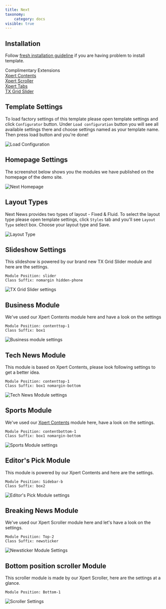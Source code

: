 ```yaml
---
title: Next
taxonomy:
    category: docs
visible: true
---
```


## Installation

Follow [fresh installation guideline](http://www.themexpert.com/docs/expose/basics/installation) if you are having problem to install template.

<div class="row">
	<div class="col-md-12">
		<div class="panel panel-primary">
		  <!-- Default panel contents -->
		  <div class="panel-heading">Complimentary Extensions</div>
		  <!-- List group -->
		  <div class="list-group">
		    <div><a class="list-group-item" href="http://www.themexpert.com/joomla-extensions/xpert-contents">Xpert Contents</a></div>
		    <div><a class="list-group-item" href="http://www.themexpert.com/joomla-extensions/xpert-scroller">Xpert Scroller</a></div>
		    <div><a class="list-group-item" href="http://www.themexpert.com/joomla-extensions/xpert-tabs">Xpert Tabs</a></div>	
		    <div><a class="list-group-item" href="#">TX Grid Slider</a></div>	    
		 </div>
		</div>
	</div>
</div>

## Template Settings

To load factory settings of this template please open template settings and click `Configurator` button. Under `Load configuration` button you will see all available settings there and choose settings named as your template name. Then press load button and you&#39;re done!

![Load Configuration](load-configuration.png)

## Homepage Settings

The screenshot below shows you the modules we have published on the homepage of the demo site.

![Next Homepage](home.jpg)

## Layout Types

Next News provides two types of layout - Fixed & Fluid. To select the layout type please open template settings, click `Styles` tab and you'll see `Layout Type` select box. Choose your layout type and Save.

![Layout Type](layout-type.jpg)


## Slideshow Settings

This slideshow is powered by our brand new TX Grid Slider module and here are the settings.

```
Module Position: slider
Class Suffix: nomargin hidden-phone
```

![TX Grid Slider settings](slideshow.jpg)

## Business Module

We've used our Xpert Contents module here and have a look on the settings

```
Module Position: contenttop-1
Class Suffix: box1
```
![Business module settings](business.jpg)

## Tech News Module

This module is based on Xpert Contents, please look following settings to get a better idea.

```
Module Position: contenttop-1
Class Suffix: box1 nomargin-bottom
```
![Tech News Module settings](tech-news.jpg)

## Sports Module

We've used our [Xpert Contents](http://www.themexpert.com/docs/joomla-extensions/xpert-contents) module here, have a look on the settings.

	Module Position: contentbottom-1
	Class Suffix: box1 nomargin-bottom

![Sports Module settings](sports.jpg)

## Editor's Pick Module

This module is powered by our Xpert Contents and here are the settings.

```
Module Position: Sidebar-b
Class Suffix: box2
```

![Editor's Pick Module settings](editor-pick.jpg)

## Breaking News Module

We've used our Xpert Scroller module here and let's have a look on the settings.

```
Module Position: Top-2
Class Suffix: newsticker
```

![Newsticker Module Settings](newsticker.jpg)

## Bottom position scroller Module

This scroller module is made by our Xpert Scroller, here are the settings at a glance.

```
Module Position: Bottom-1
```

![Scroller Settings](scroller.jpg)